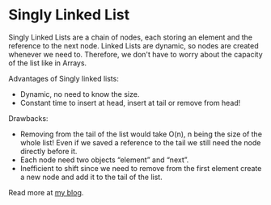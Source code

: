 # Singly Linked List

Singly Linked Lists are a chain of nodes, each storing an element and the reference to the next node. Linked Lists are dynamic, so nodes are created whenever we need to. Therefore, we don't have to worry about the capacity of the list like in Arrays.

Advantages of Singly linked lists:
<ul>
<li>Dynamic, no need to know the size.</li>
<li>Constant time to insert at head, insert at tail or remove from head!</li>
</ul>
Drawbacks:

<ul>

<li>Removing from the tail of the list would take O(n), n being the size of the whole list! Even if we saved a reference to the tail we still need the node directly before it.</li>
<li>Each node need two objects “element” and “next”.</li>
<li>Inefficient to shift since we need to remove from the first element create a new node and add it to the tail of the list.</li>
</ul>
Read more at <a href="elie-raad.blogspot.com">my blog</a>.
